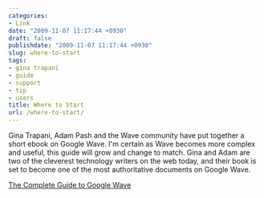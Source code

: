 ```yaml
---
categories:
- Link
date: "2009-11-07 11:17:44 +0930"
draft: false
publishdate: "2009-11-07 11:17:44 +0930"
slug: where-to-start
tags:
- gina trapani
- guide
- support
- tip
- users
title: Where to Start
url: /where-to-start/
---
```

Gina Trapani, Adam Pash and the Wave community have put together a short
ebook on Google Wave. I'm certain as Wave becomes more complex and
useful, this guide will grow and change to match. Gina and Adam are two
of the cleverest technology writers on the web today, and their book is
set to become one of the most authoritative documents on Google Wave.

[The Complete Guide to Google
Wave](http://completewaveguide.com/guide/The_Complete_Guide_to_Google_Wave)